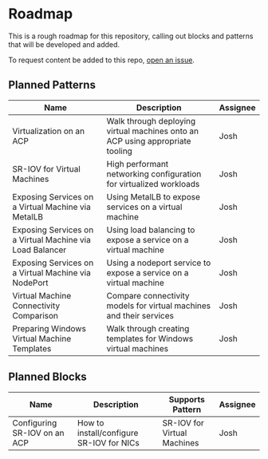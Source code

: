 # Roadmap
This is a rough roadmap for this repository, calling out blocks and patterns that will be developed and added.

To request content be added to this repo, [open an issue](https://github.com/RedHatEdge/patterns/issues/new/choose).

## Planned Patterns
| Name | Description | Assignee |
| --- | --- | --- |
| Virtualization on an ACP | Walk through deploying virtual machines onto an ACP using appropriate tooling | Josh |
| SR-IOV for Virtual Machines | High performant networking configuration for virtualized workloads | Josh |
| Exposing Services on a Virtual Machine via MetalLB | Using MetalLB to expose services on a virtual machine | Josh |
| Exposing Services on a Virtual Machine via Load Balancer | Using load balancing to expose a service on a virtual machine | Josh |
| Exposing Services on a Virtual Machine via NodePort | Using a nodeport service to expose a service on a virtual machine | Josh |
| Virtual Machine Connectivity Comparison | Compare connectivity models for virtual machines and their services | Josh |
| Preparing Windows Virtual Machine Templates | Walk through creating templates for Windows virtual machines | Josh |

## Planned Blocks
| Name | Description | Supports Pattern | Assignee |
| --- | --- | --- | --- |
| Configuring SR-IOV on an ACP | How to install/configure SR-IOV for NICs | SR-IOV for Virtual Machines | Josh |
